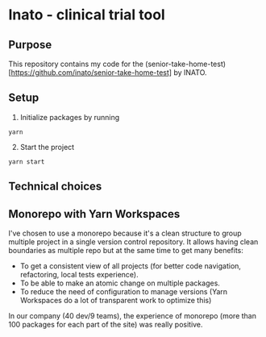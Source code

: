 # Inato - clinical trial tool

## Purpose

This repository contains my code for the (senior-take-home-test)[https://github.com/inato/senior-take-home-test] by INATO.

## Setup

1. Initialize packages by running

```
yarn
```

2. Start the project

```
yarn start
```

## Technical choices

## Monorepo with Yarn Workspaces

I've chosen to use a monorepo because it's a clean structure to group multiple project in a single version control repository. It allows having clean boundaries as multiple repo but at the same time to get many benefits:

- To get a consistent view of all projects (for better code navigation, refactoring, local tests experience).
- To be able to make an atomic change on multiple packages.
- To reduce the need of configuration to manage versions (Yarn Workspaces do a lot of transparent work to optimize this)

In our company (40 dev/9 teams), the experience of monorepo (more than 100 packages for each part of the site) was really positive.
